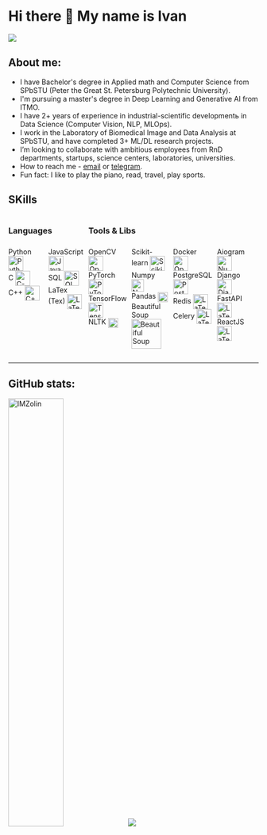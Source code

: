 # Hi there 👋 My name is Ivan
![](https://komarev.com/ghpvc/?username=IMZolin&color=green)
## About me:

- I have Bachelor's degree in Applied math and Computer Science from SPbSTU (Peter the Great St. Petersburg Polytechnic University). 
- I'm pursuing a master's degree in Deep Learning and Generative AI from ITMO.
- I have 2+ years of experience in industrial-scientific developmentь in Data Science (Computer Vision, NLP, MLOps).
- I work in the Laboratory of Biomedical Image and Data Analysis at SPbSTU, and have completed 3+ ML/DL research projects. 
- I’m looking to collaborate with ambitious employees from RnD departments, startups, science centers, laboratories, universities.
- How to reach me - [email] or [telegram].
- Fun fact: I like to play the piano, read, travel, play sports.

## SKills
<div style="display: flex;">
    <div style="flex: 1; margin-right: 10px; max-width: 30%">
        <h3 style="margin-bottom: 10px;">Languages</h3>
        <div style="display: flex;">
            <div style="flex: 1; margin-right: 10px;">
                <ul style="list-style-type: none; padding: 0;">
                    <li>Python <a href="https://www.python.org/"><img align="center" width="30px" alt="Python" src="https://cdn3.iconfinder.com/data/icons/logos-and-brands-adobe/512/267_Python-512.png"/></a></li>
                    <li>C <a href="https://devdocs.io/c/"><img align="center" width="30px" alt="C-programming" src="https://img.icons8.com/?size=100&id=40670&format=png&color=000000"/></a></li>
                    <li>C++ <a href="https://isocpp.org/"><img align="center" width="30px" alt="C++" src="https://img.icons8.com/?size=100&id=40669&format=png&color=000000"/></a></li>
                </ul>
            </div>
            <div style="flex: 1;">
                <ul style="list-style-type: none; padding: 0;">
                    <li>JavaScript <a href="https://developer.mozilla.org/en-US/docs/Web/JavaScript"><img align="center" width="30px" alt="JavaScript" src="https://img.icons8.com/?size=100&id=108784&format=png&color=000000"/></a></li>
                    <li>SQL <a href="https://www.postgresql.org/docs/current/sql.html"><img align="center" width="30px" alt="SQL" src="https://img.icons8.com/?size=100&id=UFF3hmipmJ2V&format=png&color=000000"/></a></li>
                    <li>LaTex (Tex) <a href="https://www.latex-project.org/"><img align="center" width="30px" alt="LaTex" src="https://img.icons8.com/?size=100&id=WBooq2dInw0x&format=png&color=000000"/></a></li>
                </ul>
            </div>
        </div>
    </div>
    <div style="flex: 1;">
        <h3 style="margin-bottom: 10px;">Tools & Libs</h3>
        <div style="display: flex;">
            <div style="flex: 1; margin-right: 10px;">
                <ul style="list-style-type: none; padding: 0;">
                    <li>OpenCV <a href="https://opencv.org/"><img align="center" width="30px" alt="OpenCV" src="https://img.icons8.com/?size=100&id=bpip0gGiBLT1&format=png&color=000000"/></a></li>
                    <li>PyTorch <a href="https://pytorch.org/"><img align="center" width="30px" alt="PyTorch" src="https://img.icons8.com/?size=100&id=jH4BpkMnRrU5&format=png&color=000000"/></a></li>
                    <li>TensorFlow <a href="https://www.tensorflow.org/"><img align="center" width="30px" alt="TensorFlow" src="https://img.icons8.com/?size=100&id=n3QRpDA7KZ7P&format=png&color=000000"/></a></li>
                    <li>NLTK <a href="https://www.nltk.org/"><img align="center" width="20px" alt="NLTK" src="https://encrypted-tbn0.gstatic.com/images?q=tbn:ANd9GcThLDIOl5UsgG306YzmcNgkaMfo5yQj1ciIpg&s"/></a></li>
                </ul>
            </div>
            <div style="flex: 1; margin-right: 10px;">
                <ul style="list-style-type: none; padding: 0;">
                    <li>Scikit-learn <a href="https://scikit-learn.org"><img align="center" width="30px" alt="Scikit-learn" src="https://upload.wikimedia.org/wikipedia/commons/thumb/0/05/Scikit_learn_logo_small.svg/2560px-Scikit_learn_logo_small.svg.png"/></a></li>
                    <li>Numpy <a href="https://numpy.org/"><img align="center" width="25px" alt="Numpy" src="https://static-00.iconduck.com/assets.00/file-type-numpy-icon-1901x2048-oulkqypt.png"/></a></li>
                    <li>Pandas <a href="https://pandas.pydata.org/"><img align="center" width="20px" alt="Pandas" src="https://seeklogo.com/images/P/pandas-icon-logo-BE10401BF1-seeklogo.com.png"/></a></li>
                    <li>Beautiful Soup <a href="https://www.crummy.com/software/BeautifulSoup/bs4/doc/"><img align="center" width="60px" alt="Beautiful Soup" src="https://datascientest.com/en/files/2024/01/beautiful-soup.png"/></a></li>
                </ul>
            </div>
            <div style="flex: 1; margin-right: 10px;">
                <ul style="list-style-type: none; padding: 0;">
                    <li>Docker <a href="https://www.docker.com/"><img align="center" width="30px" alt="OpenCV" src="https://img.icons8.com/?size=100&id=cdYUlRaag9G9&format=png&color=000000"/></a></li>
                    <li>PostgreSQL <a href="https://www.postgresql.org/"><img align="center" width="30px" alt="PostgreSQL" src="https://img.icons8.com/?size=100&id=38561&format=png&color=000000"/></a></li>
                    <li>Redis <a href="https://redis.io/"><img align="center" width="30px" alt="LaTex" src="https://img.icons8.com/?size=100&id=pHS3eRpynIRQ&format=png&color=000000"/></a></li>
                    <li>Celery <a href="https://docs.celeryq.dev/en/stable/"><img align="center" width="30px" alt="LaTex" src="https://img.icons8.com/?size=100&id=WBooq2dInw0x&format=png&color=000000"/></a></li>
                </ul>
            </div>
            <div style="flex: 1; margin-right: 10px;">
                <ul style="list-style-type: none; padding: 0;">
                    <li>Aiogram <a href="https://aiogram.dev/"><img align="center" width="30px" alt="Numpy" src="https://avatars.githubusercontent.com/u/33784865?s=200&v=4"/></a></li>
                    <li>Django <a href="https://www.djangoproject.com/"><img align="center" width="30px" alt="Django" src="https://www.svgrepo.com/show/353657/django-icon.svg"/></a></li>
                    <li>FastAPI <a href="https://fastapi.tiangolo.com/"><img align="center" width="30px" alt="LaTex" src="https://img.icons8.com/?size=100&id=pHS3eRpynIRQ&format=png&color=000000"/></a></li>
                    <li>ReactJS <a href="https://react.dev/"><img align="center" width="30px" alt="LaTex" src="https://img.icons8.com/?size=100&id=WBooq2dInw0x&format=png&color=000000"/></a></li>
                </ul>
            </div>
        </div>
    </div>
</div>

____

## GitHub stats:
<div display="inline-flex" align-items="center" justify-content="space-between">
<img src="https://github-readme-stats.vercel.app/api?username=IMZolin&show_icons=true&bg_color=151515&title_color=fff&text_color=ffffff&icon_color=0b92f8&border_color=0b92f8&border_radius=30&count_private=true&locale=en&include_all_commits=true" width="47%"alt="IMZolin" />
<img src="https://github-readme-stats.vercel.app/api/top-langs/?username=IMZolin&layout=compact&bg_color=151515&title_color=fff&text_color=ffffff&icon_color=0b92f8&border_color=0b92f8&border_radius=30&hide=tex,html&exclude_repo=imzolin.github.io,Attribute-grammars,simple_psf_extractor,Interval-analysis,Computer-graphics"/>
</div>

[telegram]:https://telegram.me/i1_zolin
[email]:mailto:<zolin.work@yandex.ru>

